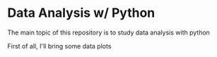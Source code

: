 # Data Analysis w/ Python

The main topic of this repository is to study data analysis with python

First of all, I'll bring some data plots
